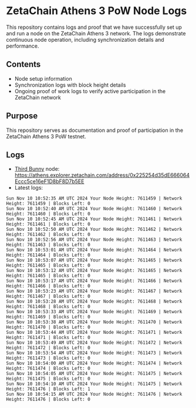 # ZetaChain Athens 3 PoW Node Logs
This repository contains logs and proof that we have successfully set up and run a node on the ZetaChain Athens 3 network. The logs demonstrate continuous node operation, including synchronization details and performance.

## Contents
- Node setup information
- Synchronization logs with block height details
- Ongoing proof of work logs to verify active participation in the ZetaChain network

## Purpose
This repository serves as documentation and proof of participation in the ZetaChain Athens 3 PoW testnet.

## Logs

- [Third Bunny](https://thirdbunny.xyz/) node: https://athens.explorer.zetachain.com/address/0x225254d35dE666064Eccc5ce16eF1D8bF8D7b5EE
- Latest logs:
```
Sun Nov 10 10:52:35 AM UTC 2024 Your Node Height: 7611459 | Network Height: 7611459 | Blocks Left: 0
Sun Nov 10 10:52:40 AM UTC 2024 Your Node Height: 7611460 | Network Height: 7611460 | Blocks Left: 0
Sun Nov 10 10:52:45 AM UTC 2024 Your Node Height: 7611461 | Network Height: 7611461 | Blocks Left: 0
Sun Nov 10 10:52:50 AM UTC 2024 Your Node Height: 7611462 | Network Height: 7611462 | Blocks Left: 0
Sun Nov 10 10:52:56 AM UTC 2024 Your Node Height: 7611463 | Network Height: 7611463 | Blocks Left: 0
Sun Nov 10 10:53:01 AM UTC 2024 Your Node Height: 7611464 | Network Height: 7611464 | Blocks Left: 0
Sun Nov 10 10:53:07 AM UTC 2024 Your Node Height: 7611465 | Network Height: 7611465 | Blocks Left: 0
Sun Nov 10 10:53:12 AM UTC 2024 Your Node Height: 7611465 | Network Height: 7611465 | Blocks Left: 0
Sun Nov 10 10:53:17 AM UTC 2024 Your Node Height: 7611466 | Network Height: 7611466 | Blocks Left: 0
Sun Nov 10 10:53:23 AM UTC 2024 Your Node Height: 7611467 | Network Height: 7611467 | Blocks Left: 0
Sun Nov 10 10:53:28 AM UTC 2024 Your Node Height: 7611468 | Network Height: 7611468 | Blocks Left: 0
Sun Nov 10 10:53:33 AM UTC 2024 Your Node Height: 7611469 | Network Height: 7611469 | Blocks Left: 0
Sun Nov 10 10:53:38 AM UTC 2024 Your Node Height: 7611470 | Network Height: 7611470 | Blocks Left: 0
Sun Nov 10 10:53:44 AM UTC 2024 Your Node Height: 7611471 | Network Height: 7611471 | Blocks Left: 0
Sun Nov 10 10:53:49 AM UTC 2024 Your Node Height: 7611472 | Network Height: 7611472 | Blocks Left: 0
Sun Nov 10 10:53:54 AM UTC 2024 Your Node Height: 7611473 | Network Height: 7611473 | Blocks Left: 0
Sun Nov 10 10:54:00 AM UTC 2024 Your Node Height: 7611474 | Network Height: 7611474 | Blocks Left: 0
Sun Nov 10 10:54:05 AM UTC 2024 Your Node Height: 7611475 | Network Height: 7611475 | Blocks Left: 0
Sun Nov 10 10:54:10 AM UTC 2024 Your Node Height: 7611475 | Network Height: 7611476 | Blocks Left: 1
Sun Nov 10 10:54:15 AM UTC 2024 Your Node Height: 7611476 | Network Height: 7611476 | Blocks Left: 0
```

